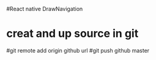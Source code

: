 #React native DrawNavigation
# creat and up source in git
#git remote add origin github url
#git push github master
